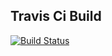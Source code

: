 ## Travis Ci Build

[![Build Status](https://travis-ci.org/Jsonya/jsonya.github.io.svg?branch=raw)](https://travis-ci.org/Jsonya/jsonya.github.io)
